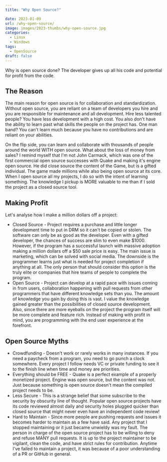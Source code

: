 ```yaml
---
title: "Why Open Source?"

date: 2023-01-09
url: /why-open-source/
image: images/2023-thumbs/why-open-source.jpg
categories:
  - Linux
  - Windows
tags:
  - OpenSource
draft: false
---
```

Why is open source done? The developer gives up all his code and potential for profit from the code.
<!--more-->

## The Reason

The main reason for open source is for collaboration and standardization. Without open source, you are reliant on a team of developers you hire and you are responsible for maintenance and all development. Hire less talented people? You have less development with a high cost. You also don't have the ability to learn past what skills the people on the project has. One man band? You can't learn much because you have no contributions and are reliant on your abilities.

On the flip side, you can learn and collaborate with thousands of people around the world WITH open source. What about the loss of money from sales? I remind myself that I'm not John Carmack, which was one of the first commercial open source successes with Quake and making it's engine open source. He did close source the content of the Game, but is a gifted individual. The game made millions while also being open source at its core. When I open source all my projects, I do so with the intent of learning something. The knowledge I pickup is MORE valuable to me than if I sold the project as a closed source tool.

## Making Profit

Let's analyse how I make a million dollars off a project:

- Closed Source - Project requires a purchase and little longer development time to put in DRM so it can't be copied or stolen. The software can only be as good as the developer. Even with a gifted developer, the chances of success are slim to even make $1000. However, if the program has a successful launch with massive adoption making a million dollars off a $50 sale price is easy. The main issue is marketing, which can be solved with social media. The downside is the programmer learns just what is needed for project completion if anything at all. The only person that should consider this option is the truly elite or companies that hire teams of people to complete the program.
- Open Source - Project can develop at a rapid pace with issues coming in from users, collaboration happening with pull requests from other programmers that have different knowledge sets than you. The amount of knowledge you gain by doing this is vast. I value the knowledge gained greater than the possibilities of closed source development. Also, since there are more eyeballs on the project the program itself will be more complete and feature rich. Instead of making with profit in mind, you are programming with the end user experience at the forefront.

## Open Source Myths

- Crowdfunding - Doesn't work or rarely works in many instances. If you need a paycheck from a program, you need to go punch a clock somewhere. Every project I follow needs VC or private funding to see it to the finish line when time and money are priorities.
- Everything should be FREE - Quake is a perfect example of a properly monetized project. Engine was open source, but the content was not. Just because something is open source doesn't mean the compiled project needs to be.
- Less Secure - This is a strange belief that some subscribe to the security by obscurity line of thought. Popular open source projects have its code reviewed almost daily and security holes plugged quicker than closed source that might never even have an independent code review!
- Hard to Maintain - Since more people are pushing requests and issues it becomes harder to maintain as a few have said. Any project that I stopped maintaining or it just became unwieldy was my fault. The person in charge of the open source project has to be willing to deny and refuse MANY pull requests. It is up to the project maintainer to be vigilant, clean the code, and have strict rules for contribution. Anytime I've failed to maintain a project, it was because of a poor understanding of a PR or GitHub in general.

